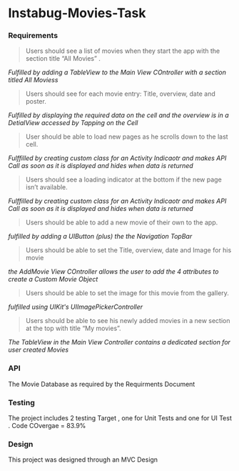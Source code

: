 # Instabug-Movies-Task

### Requirements
> Users should see a list of movies when they start the app with the section title “All Movies” . 

_Fulfilled by adding a TableView to the Main View COntroller with a section titled All Moviess_

> Users should see for each movie entry: Title, overview, date and poster.

_Fulfilled by displaying the required data on the cell and the overview is in a DetialView accessed by Tapping on the Cell_

> User should be able to load new pages as he scrolls down to the last cell.

_Fulffilled by creating  custom class for an Activity Indicaotr  and makes API Call as soon as it is displayed and hides when data is returned_

> Users should see a loading indicator at the bottom if the new page isn’t available. 

_Fulffilled by creating  custom class for an Activity Indicaotr  and makes API Call as soon as it is displayed and hides when data is returned_

> Users should be able to add a new movie of their own to the app.

_fulfilled by adding a UIButton (plus) the the Navigation TopBar_

> Users should be able to set the Title, overview, date and Image for his movie

_the AddMovie View COntroller allows the user to add the 4 attributes to create a Custom Movie Object_

> Users should be able to set the image for this movie from the gallery.

_fulfilled using UIKit's UIImagePickerController_

>Users should be able to see his newly added movies in a new section at the top with title “My movies”.

_The TableView in the Main View Controller contains a dedicated section for user created Movies_

### API

The Movie Database as required by the Requirments Document

### Testing 

The project includes 2 testing Target , one for Unit Tests and one for UI Test . Code COvergae =  83.9%

### Design
This project was designed through an MVC Design 
